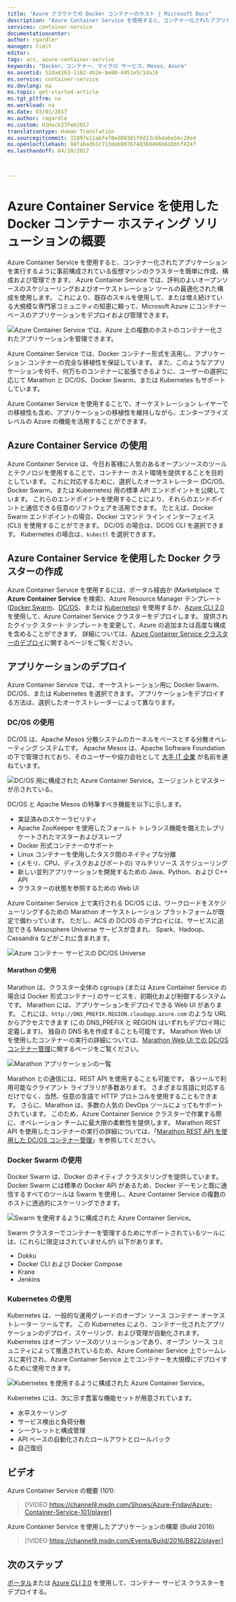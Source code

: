 ```yaml
---
title: "Azure クラウドでの Docker コンテナーのホスト | Microsoft Docs"
description: "Azure Container Service を使用すると、コンテナー化されたアプリケーションを実行するように事前構成されている仮想マシンのクラスターを簡単に作成、構成および管理できます。"
services: container-service
documentationcenter: 
author: rgardler
manager: timlt
editor: 
tags: acs, azure-container-service
keywords: "Docker、コンテナー、マイクロ サービス、Mesos、Azure"
ms.assetid: 52da4163-1182-4b2e-be00-4951e5c1da16
ms.service: container-service
ms.devlang: na
ms.topic: get-started-article
ms.tgt_pltfrm: na
ms.workload: na
ms.date: 03/01/2017
ms.author: rogardle
ms.custom: H1Hack27Feb2017
translationtype: Human Translation
ms.sourcegitcommit: 31897e11abfe70ed08381f0d13c6bdabe56c28ed
ms.openlocfilehash: 04fabadb1c713deb007b740369496b61bb5f424f
ms.lasthandoff: 04/18/2017



---
```

# <a name="introduction-to-docker-container-hosting-solutions-with-azure-container-service"></a>Azure Container Service を使用した Docker コンテナー ホスティング ソリューションの概要 
Azure Container Service を使用すると、コンテナー化されたアプリケーションを実行するように事前構成されている仮想マシンのクラスターを簡単に作成、構成および管理できます。 Azure Container Service では、評判のよいオープンソースのスケジューリングおよびオーケストレーション ツールの最適化された構成を使用します。 これにより、既存のスキルを使用して、または増え続けている大規模な専門家コミュニティの知恵に頼って、Microsoft Azure にコンテナーベースのアプリケーションをデプロイおよび管理できます。

![Azure Container Service では、Azure 上の複数のホストのコンテナー化されたアプリケーションを管理できます。](./media/acs-intro/acs-cluster-new.png)

Azure Container Service では、Docker コンテナー形式を活用し、アプリケーション コンテナーの完全な移植性を保証しています。 また、このようなアプリケーションを何千、何万ものコンテナーに拡張できるように、ユーザーの選択に応じて Marathon と DC/OS、Docker Swarm、または Kubernetes もサポートしています。

Azure Container Service を使用することで、オーケストレーション レイヤーでの移植性も含め、アプリケーションの移植性を維持しながら、エンタープライズ レベルの Azure の機能を活用することができます。

## <a name="using-azure-container-service"></a>Azure Container Service の使用
Azure Container Service は、今日お客様に人気のあるオープンソースのツールとテクノロジを使用することで、コンテナー ホスト環境を提供することを目的としています。 これに対応するために、選択したオーケストレーター (DC/OS、Docker Swarm、または Kubernetes) 用の標準 API エンドポイントを公開しています。 これらのエンドポイントを使用することにより、それらのエンドポイントと通信できる任意のソフトウェアを活用できます。 たとえば、Docker Swarm エンドポイントの場合、Docker コマンド ライン インターフェイス (CLI) を使用することができます。 DC/OS の場合は、DCOS CLI を選択できます。 Kubernetes の場合は、`kubectl` を選択できます。

## <a name="creating-a-docker-cluster-by-using-azure-container-service"></a>Azure Container Service を使用した Docker クラスターの作成
Azure Container Service を使用するには、ポータル経由か (Marketplace で **Azure Container Service** を検索)、Azure Resource Manager テンプレート ([Docker Swarm](https://github.com/Azure/azure-quickstart-templates/tree/master/101-acs-swarm)、[DC/OS](https://github.com/Azure/azure-quickstart-templates/tree/master/101-acs-dcos)、または [Kubernetes](https://github.com/Azure/azure-quickstart-templates/tree/master/101-acs-kubernetes)) を使用するか、[Azure CLI 2.0](container-service-create-acs-cluster-cli.md) を使用して、Azure Container Service クラスターをデプロイします。 提供されたクイック スタート テンプレートを変更して、Azure の追加または高度な構成を含めることができます。 詳細については、[Azure Container Service クラスターのデプロイ](container-service-deployment.md)に関するページをご覧ください。

## <a name="deploying-an-application"></a>アプリケーションのデプロイ
Azure Container Service では、オーケストレーション用に Docker Swarm、DC/OS、または Kubernetes を選択できます。 アプリケーションをデプロイする方法は、選択したオーケストレーターによって異なります。

### <a name="using-dcos"></a>DC/OS の使用
DC/OS は、Apache Mesos 分散システムのカーネルをベースとする分散オペレーティング システムです。 Apache Mesos は、Apache Software Foundation の下で管理されており、そのユーザーや協力会社として [大手 IT 企業](http://mesos.apache.org/documentation/latest/powered-by-mesos/) が名前を連ねています。

![DC/OS 用に構成された Azure Container Service。エージェントとマスターが示されている。](media/acs-intro/dcos.png)

DC/OS と Apache Mesos の特筆すべき機能を以下に示します。

* 実証済みのスケーラビリティ
* Apache ZooKeeper を使用したフォールト トレランス機能を備えたレプリケートされたマスターおよびスレーブ
* Docker 形式コンテナーのサポート
* Linux コンテナーを使用したタスク間のネイティブな分離
* (メモリ、CPU、ディスクおよびポートの) マルチリソース スケジューリング
* 新しい並列アプリケーションを開発するための Java、Python、および C++ API
* クラスターの状態を参照するための Web UI

Azure Container Service 上で実行される DC/OS には、ワークロードをスケジューリングするための Marathon オーケストレーション プラットフォームが既定で備わっています。 ただし、ACS の DC/OS のデプロイには、サービスに追加できる Mesosphere Universe サービスが含まれ、 Spark、Hadoop、Cassandra などがこれに含まれます。

![Azure コンテナー サービスの DC/OS Universe](media/dcos/universe.png)

#### <a name="using-marathon"></a>Marathon の使用
Marathon は、クラスター全体の cgroups (または Azure Container Service の場合は Docker 形式コンテナー) のサービスを、初期化および制御するシステムです。 Marathon には、アプリケーションをデプロイできる Web UI があります。 これには、`http://DNS_PREFIX.REGION.cloudapp.azure.com` のような URL からアクセスできます (この DNS\_PREFIX と REGION はいずれもデプロイ時に定義します)。 独自の DNS 名を作成することも可能です。 Marathon Web UI を使用したコンテナーの実行の詳細については、[Marathon Web UI での DC/OS コンテナー管理](container-service-mesos-marathon-ui.md)に関するページをご覧ください。

![Marathon アプリケーションの一覧](media/dcos/marathon-applications-list.png)

Marathon との通信には、REST API を使用することも可能です。 各ツールで利用可能なクライアント ライブラリが多数あります。 さまざまな言語に対応するだけでなく、当然、任意の言語で HTTP プロトコルを使用することもできます。 さらに、Marathon は、多数の人気の DevOps ツールによってもサポートされています。 このため、Azure Container Service クラスターで作業する際に、オペレーション チームに最大限の柔軟性を提供します。 Marathon REST API を使用したコンテナーの実行の詳細については、「[Marathon REST API を使用した DC/OS コンテナー管理](container-service-mesos-marathon-rest.md)」を参照してください。

### <a name="using-docker-swarm"></a>Docker Swarm の使用
Docker Swarm は、Docker のネイティブ クラスタリングを提供しています。 Docker Swarm には標準の Docker API があるため、Docker デーモンと既に通信するすべてのツールは Swarm を使用し、Azure Container Service の複数のホストに透過的にスケーリングできます。

![Swarm を使用するように構成された Azure Container Service。](media/acs-intro/acs-swarm2.png)

Swarm クラスターでコンテナーを管理するためにサポートされているツールには、(これらに限定はされていませんが) 以下があります。

* Dokku
* Docker CLI および Docker Compose
* Krane
* Jenkins

### <a name="using-kubernetes"></a>Kubernetes の使用
Kubernetes は、一般的な運用グレードのオープン ソース コンテナー オーケストレーター ツールです。 この Kubernetes により、コンテナー化されたアプリケーションのデプロイ、スケーリング、および管理が自動化されます。 Kubernetes はオープン ソースのソリューションであり、オープン ソース コミュニティによって推進されているため、Azure Container Service 上でシームレスに実行され、Azure Container Service 上でコンテナーを大規模にデプロイするために使用できます。

![Kubernetes を使用するように構成された Azure Container Service。](media/acs-intro/kubernetes.png)

Kubernetes には、次に示す豊富な機能セットが用意されています。
* 水平スケーリング
* サービス検出と負荷分散
* シークレットと構成管理
* API ベースの自動化されたロールアウトとロールバック
* 自己復旧




## <a name="videos"></a>ビデオ
Azure Container Service の概要 (101):  

> [!VIDEO https://channel9.msdn.com/Shows/Azure-Friday/Azure-Container-Service-101/player]
>
>

Azure Container Service を使用したアプリケーションの構築 (Build 2016)

> [!VIDEO https://channel9.msdn.com/Events/Build/2016/B822/player]
>
>

## <a name="next-steps"></a>次のステップ

[ポータル](container-service-deployment.md)または [Azure CLI 2.0](container-service-create-acs-cluster-cli.md) を使用して、コンテナー サービス クラスターをデプロイする。
